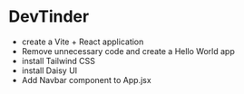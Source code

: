 # DevTinder

- create a Vite + React application
- Remove unnecessary code and create a Hello World app
- install Tailwind CSS
- install Daisy UI
- Add Navbar component to App.jsx